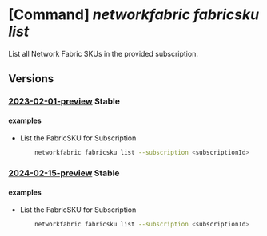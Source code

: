 # [Command] _networkfabric fabricsku list_

List all Network Fabric SKUs in the provided subscription.

## Versions

### [2023-02-01-preview](/Resources/mgmt-plane/L3N1YnNjcmlwdGlvbnMve30vcHJvdmlkZXJzL21pY3Jvc29mdC5tYW5hZ2VkbmV0d29ya2ZhYnJpYy9uZXR3b3JrZmFicmljc2t1cw==/2023-02-01-preview.xml) **Stable**

<!-- mgmt-plane /subscriptions/{}/providers/microsoft.managednetworkfabric/networkfabricskus 2023-02-01-preview -->

#### examples

- List the FabricSKU for Subscription
    ```bash
        networkfabric fabricsku list --subscription <subscriptionId>
    ```

### [2024-02-15-preview](/Resources/mgmt-plane/L3N1YnNjcmlwdGlvbnMve30vcHJvdmlkZXJzL21pY3Jvc29mdC5tYW5hZ2VkbmV0d29ya2ZhYnJpYy9uZXR3b3JrZmFicmljc2t1cw==/2024-02-15-preview.xml) **Stable**

<!-- mgmt-plane /subscriptions/{}/providers/microsoft.managednetworkfabric/networkfabricskus 2024-02-15-preview -->

#### examples

- List the FabricSKU for Subscription
    ```bash
        networkfabric fabricsku list --subscription <subscriptionId>
    ```
